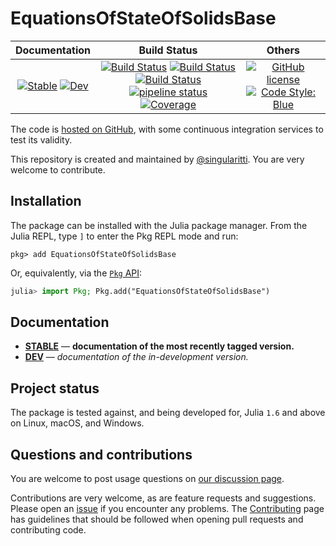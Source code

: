 # EquationsOfStateOfSolidsBase

|                                 **Documentation**                                  |                                                                                                 **Build Status**                                                                                                 |                                        **Others**                                         |
| :--------------------------------------------------------------------------------: | :--------------------------------------------------------------------------------------------------------------------------------------------------------------------------------------------------------------: | :---------------------------------------------------------------------------------------: |
| [![Stable][docs-stable-img]][docs-stable-url] [![Dev][docs-dev-img]][docs-dev-url] | [![Build Status][gha-img]][gha-url] [![Build Status][appveyor-img]][appveyor-url] [![Build Status][cirrus-img]][cirrus-url] [![pipeline status][gitlab-img]][gitlab-url] [![Coverage][codecov-img]][codecov-url] | [![GitHub license][license-img]][license-url] [![Code Style: Blue][style-img]][style-url] |

[docs-stable-img]: https://img.shields.io/badge/docs-stable-blue.svg
[docs-stable-url]: https://MineralsCloud.github.io/EquationsOfStateOfSolidsBase.jl/stable
[docs-dev-img]: https://img.shields.io/badge/docs-dev-blue.svg
[docs-dev-url]: https://MineralsCloud.github.io/EquationsOfStateOfSolidsBase.jl/dev
[gha-img]: https://github.com/MineralsCloud/EquationsOfStateOfSolidsBase.jl/workflows/CI/badge.svg
[gha-url]: https://github.com/MineralsCloud/EquationsOfStateOfSolidsBase.jl/actions
[appveyor-img]: https://ci.appveyor.com/api/projects/status/github/MineralsCloud/EquationsOfStateOfSolidsBase.jl?svg=true
[appveyor-url]: https://ci.appveyor.com/project/singularitti/EquationsOfStateOfSolidsBase-jl
[cirrus-img]: https://api.cirrus-ci.com/github/MineralsCloud/EquationsOfStateOfSolidsBase.jl.svg
[cirrus-url]: https://cirrus-ci.com/github/MineralsCloud/EquationsOfStateOfSolidsBase.jl
[gitlab-img]: https://gitlab.com/singularitti/EquationsOfStateOfSolidsBase.jl/badges/main/pipeline.svg
[gitlab-url]: https://gitlab.com/singularitti/EquationsOfStateOfSolidsBase.jl/-/pipelines
[codecov-img]: https://codecov.io/gh/MineralsCloud/EquationsOfStateOfSolidsBase.jl/branch/main/graph/badge.svg
[codecov-url]: https://codecov.io/gh/MineralsCloud/EquationsOfStateOfSolidsBase.jl
[license-img]: https://img.shields.io/github/license/MineralsCloud/EquationsOfStateOfSolidsBase.jl
[license-url]: https://github.com/MineralsCloud/EquationsOfStateOfSolidsBase.jl/blob/main/LICENSE
[style-img]: https://img.shields.io/badge/code%20style-blue-4495d1.svg
[style-url]: https://github.com/invenia/BlueStyle

The code is [hosted on GitHub](https://github.com/MineralsCloud/EquationsOfStateOfSolidsBase.jl),
with some continuous integration services to test its validity.

This repository is created and maintained by [@singularitti](https://github.com/singularitti).
You are very welcome to contribute.

## Installation

The package can be installed with the Julia package manager.
From the Julia REPL, type `]` to enter the Pkg REPL mode and run:

```
pkg> add EquationsOfStateOfSolidsBase
```

Or, equivalently, via the [`Pkg` API](https://pkgdocs.julialang.org/v1/getting-started/):

```julia
julia> import Pkg; Pkg.add("EquationsOfStateOfSolidsBase")
```

## Documentation

- [**STABLE**][docs-stable-url] — **documentation of the most recently tagged version.**
- [**DEV**][docs-dev-url] — _documentation of the in-development version._

## Project status

The package is tested against, and being developed for, Julia `1.6` and above on Linux,
macOS, and Windows.

## Questions and contributions

You are welcome to post usage questions on [our discussion page][discussions-url].

Contributions are very welcome, as are feature requests and suggestions. Please open an
[issue][issues-url] if you encounter any problems. The [Contributing](@ref) page has
guidelines that should be followed when opening pull requests and contributing code.

[discussions-url]: https://github.com/MineralsCloud/EquationsOfStateOfSolidsBase.jl/discussions
[issues-url]: https://github.com/MineralsCloud/EquationsOfStateOfSolidsBase.jl/issues
